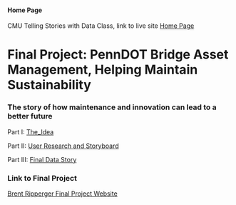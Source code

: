 #### Home Page
CMU Telling Stories with Data Class, link to live site [Home Page](https://bripperg.github.io/tell_stories_CMU/)

# Final Project: PennDOT Bridge Asset Management, Helping Maintain Sustainability
### The story of how maintenance and innovation can lead to a better future

Part I: [The_Idea](https://bripperg.github.io/tell_stories_CMU/final_project_part1.html)

Part II: [User Research and Storyboard](https://bripperg.github.io/tell_stories_CMU/final_project_part2.html)

Part III: [Final Data Story](https://bripperg.github.io/tell_stories_CMU/final_project_part3.html)


### Link to Final Project

[Brent Ripperger Final Project Website](https://carnegiemellon.shorthandstories.com/penndot-asset-management--bridges-in-2020/index.html)
